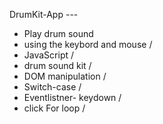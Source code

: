  DrumKit-App ---

- Play drum sound 
- using the keybord and mouse /
- JavaScript /
- drum sound kit /
- DOM manipulation /
- Switch-case /
- Eventlistner- keydown /
-  click For loop /


